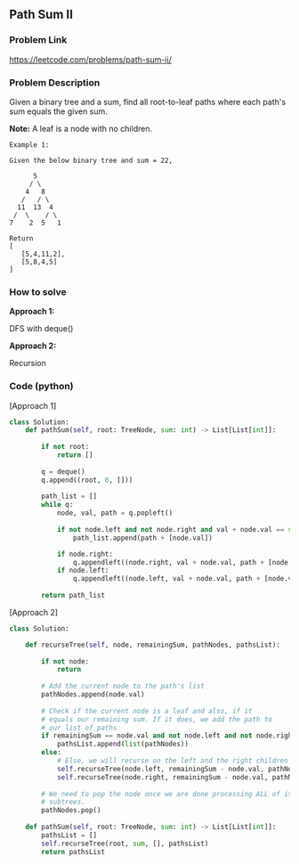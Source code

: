 ## Path Sum II

### Problem Link

https://leetcode.com/problems/path-sum-ii/

### Problem Description 

Given a binary tree and a sum, find all root-to-leaf paths where each path's sum equals the given sum.

**Note:** A leaf is a node with no children.


```
Example 1: 

Given the below binary tree and sum = 22,

      5
     / \
    4   8
   /   / \
  11  13  4
 /  \    / \
7    2  5   1

Return
[
   [5,4,11,2],
   [5,8,4,5]
]
```


### How to solve 

**Approach 1:** 

DFS with deque()

**Approach 2:** 

Recursion


### Code (python)

[Approach 1]

```python
class Solution:
    def pathSum(self, root: TreeNode, sum: int) -> List[List[int]]:
        
        if not root:
            return []
        
        q = deque()
        q.append((root, 0, []))
        
        path_list = []
        while q:
            node, val, path = q.popleft()
            
            if not node.left and not node.right and val + node.val == sum:
                path_list.append(path + [node.val])

            if node.right:
                q.appendleft((node.right, val + node.val, path + [node.val]))
            if node.left:
                q.appendleft((node.left, val + node.val, path + [node.val]))
                
        return path_list
```

[Approach 2]

```python
class Solution:

    def recurseTree(self, node, remainingSum, pathNodes, pathsList):
        
        if not node:
            return 
        
        # Add the current node to the path's list
        pathNodes.append(node.val)
        
        # Check if the current node is a leaf and also, if it
        # equals our remaining sum. If it does, we add the path to
        # our list of paths
        if remainingSum == node.val and not node.left and not node.right:
            pathsList.append(list(pathNodes))
        else:    
            # Else, we will recurse on the left and the right children
            self.recurseTree(node.left, remainingSum - node.val, pathNodes, pathsList)
            self.recurseTree(node.right, remainingSum - node.val, pathNodes, pathsList)
            
        # We need to pop the node once we are done processing ALL of it's
        # subtrees.
        pathNodes.pop()    
    
    def pathSum(self, root: TreeNode, sum: int) -> List[List[int]]:
        pathsList = []
        self.recurseTree(root, sum, [], pathsList)
        return pathsList
```